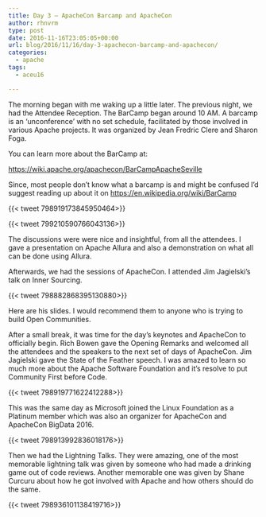 ```yaml
---
title: Day 3 – ApacheCon Barcamp and ApacheCon
author: rhnvrm
type: post
date: 2016-11-16T23:05:05+00:00
url: blog/2016/11/16/day-3-apachecon-barcamp-and-apachecon/
categories:
  - apache
tags:
  - aceu16

---
```

The morning began with me waking up a little later. The previous night, we had the Attendee Reception. The BarCamp began around 10 AM. A barcamp is an ‘unconference’ with no set schedule, facilitated by those involved in various Apache projects. It was organized by Jean Fredric Clere and Sharon Foga.

You can learn more about the BarCamp at:
  
https://wiki.apache.org/apachecon/BarCampApacheSeville

Since, most people don&#8217;t know what a barcamp is and might be confused I&#8217;d suggest reading up about it on https://en.wikipedia.org/wiki/BarCamp

{{< tweet 798919173845950464>}}

{{< tweet 799210590766043136>}}

The discussions were were nice and insightful, from all the attendees. I gave a presentation on Apache Allura and also a demonstration on what all can be done using Allura.

Afterwards, we had the sessions of ApacheCon. I attended Jim Jagielski&#8217;s talk on Inner Sourcing.

{{< tweet 798882868395130880>}}

Here are his slides. I would recommend them to anyone who is trying to build Open Communities.

After a small break, it was time for the day&#8217;s keynotes and ApacheCon to officially begin. Rich Bowen gave the Opening Remarks and welcomed all the attendees and the speakers to the next set of days of ApacheCon. Jim Jagielski gave the State of the Feather speech. I was amazed to learn so much more about the Apache Software Foundation and it&#8217;s resolve to put Community First before Code.

{{< tweet 798919771622412288>}}

This was the same day as Microsoft joined the Linux Foundation as a Platinum member which was also an organizer for ApacheCon and ApacheCon BigData 2016.

{{< tweet 798913992836018176>}}


Then we had the Lightning Talks. They were amazing, one of the most memorable lightning talk was given by someone who had made a drinking game out of code reviews. Another memorable one was given by Shane Curcuru about how he got involved with Apache and how others should do the same.

{{< tweet 798936101138419716>}}